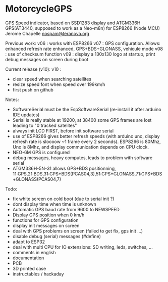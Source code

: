 # MotorcycleGPS

GPS Speed indicator, based on SSD1283 display and ATGM336H GPS(AT3440, supposed to work as a Neo-m8n) for ESP8266 (Node MCU)
Jerome Chapelle <nospam@teranova.org>

Previous work:
v06 : works with ESP8266
v07 : GPS configuration. Allows: enhanced refresh rate enhanced, GPS+BDS+GLONASS, vehicule mode
v08 : use of checksum function
v09 : display a 130x130 logo at startup, print debug messages on screen during boot

Current release (v10):
v10 :
- clear speed when searching satellites
- resize speed font when speed over 199km/h
- first push on github

Notes:
- SoftwareSerial must be the EspSoftwareSerial (re-install it after arduino IDE updates)
- Serial is really stable at 19200, at 38400 some GPS frames are lost leading to "0 tracked satelites"
- always init LCD FIRST, before init software serial
- use of ESP8266 gives better refresh speeds (with arduino uno, display refresh rate is sloooow
  ~1 frame every 2 seconds). ESP8266 is 80Mhz, Uno is 8Mhz, and display communication depends on CPU clock.
- NEO-6M GPS is configured
- debug messages, heavy computes, leads to problem with software serial
- ATGM336H-5N-31 allows GPS+BDS positionning, 11:GPS,21:BDS,31:GPS+BDS(PCAS04,3),51:GPS+GLONASS,71:GPS+BDS+GLONASS(PCAS04,7)

Todo:
- fix white screen on cold boot (due to serial init ?)
- dont display time when time is unknown
- Automatic GPS baud rate from 9600 to NEWSPEED
- Display GPS position when 0 km/h
- functions for GPS configuration
- display init messages on screen
- deal with GPS problems on screen (failed to get fix, gps init ...)
- disable debug (serial) messages (#define)
- adapt to ESP32
- deal with multi CPU for IO extensions: SD writing, leds, switches, ...
- comments in english
- documentation
- PCB
- 3D printed case
- instructables / hackaday


